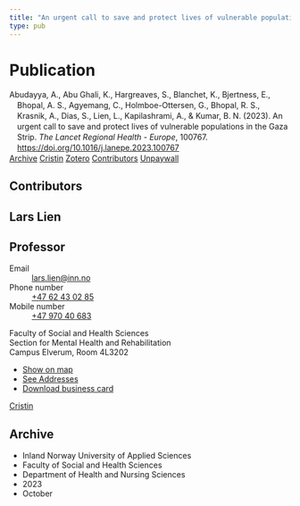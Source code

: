 ```yaml
---
title: "An urgent call to save and protect lives of vulnerable populations in the Gaza Strip"
type: pub
---
```

<h1>Publication</h1>
<article id="csl-bib-container-28PCLT82" class="csl-bib-container">
  <div class="csl-bib-body" style="line-height: 1.35; padding-left: 1em; text-indent:-1em;">
  <div class="csl-entry">Abudayya, A., Abu Ghali, K., Hargreaves, S., Blanchet, K., Bjertness, E., Bhopal, A. S., Agyemang, C., Holmboe-Ottersen, G., Bhopal, R. S., Krasnik, A., Dias, S., Lien, L., Kapilashrami, A., &amp; Kumar, B. N. (2023). An urgent call to save and protect lives of vulnerable populations in the Gaza Strip. <i>The Lancet Regional Health - Europe</i>, 100767. <a href="https://doi.org/10.1016/j.lanepe.2023.100767">https://doi.org/10.1016/j.lanepe.2023.100767</a></div>
</div>
  <div class="csl-bib-buttons">
    <a href="#taxonomy-article-28PCLT82" class="csl-bib-button">Archive</a>
    <a href="https://app.cristin.no/results/show.jsf?id=2187321" alt="Cristin URL" class="csl-bib-button">Cristin</a>
    <a href="http://zotero.org/groups/5022929/items/28PCLT82" alt="Zotero URL" class="csl-bib-button">Zotero</a>
    <a href="#contributors-article-28PCLT82" class="csl-bib-button">Contributors</a>
    <a href="https://doi.org/10.1016/j.lanepe.2023.100767" class="csl-bib-button">Unpaywall</a>
  </div>
  <div id="csl-bib-meta-container-28PCLT82"></div>
</article>
<div id="csl-bib-meta-28PCLT82" class="csl-bib-meta">
  <article id="contributors-article-28PCLT82" class="contributors-article">
    <h1>Contributors</h1>
    <div class="personas">
<div class="vrtx-hinn-person-card">
<div class="photo">
<i class="lar la-user-circle missing-person"></i>
</div>
<div class="info">
<hgroup><h1>Lars Lien</h1>
<h2>Professor</h2>
</hgroup><dl>
<dt>Email</dt>
<dd>
<a href="mailto:lars.lien@inn.no">lars.lien@inn.no</a>
</dd>
<dt>Phone number</dt>
<dd><a href="tel:+4762430285">
+47 62 43 02 85
</a></dd>
<dt>Mobile number</dt>
<dd><a href="tel:+4797040683">
+47 970 40 683
</a></dd>
</dl>
<p>
Faculty of Social and Health Sciences<br>
Section for Mental Health and Rehabilitation<br>
Campus Elverum,
Room 4L3202
</p>
<ul class="vrtx-hinn-links">
<li><a href="https://www.google.com/maps?q=60.88177,11.53669">Show on map</a></li>
<li><a href="https://www.inn.no/english/find-an-employee/lars-lien.html#vrtx-hinn-addresses">See Addresses</a></li>
<li><a href="https://www.inn.no/english/find-an-employee/lars-lien.html?vrtx=vcf">Download business card</a></li>
</ul>
</div>
</div>
<a href="https://app.cristin.no/persons/show.jsf?id=14287" alt="Cristin URL" class="personas-cristin">Cristin</a>
</div>
  </article>
  <article id="taxonomy-article-28PCLT82" class="taxonomy-article">
    <h1>Archive</h1>
    <ul>
      <li>Inland Norway University of Applied Sciences</li>
      <li>Faculty of Social and Health Sciences</li>
      <li>Department of Health and Nursing Sciences</li>
      <li>2023</li>
      <li>October</li>
    </ul>
  </article>
</div>
